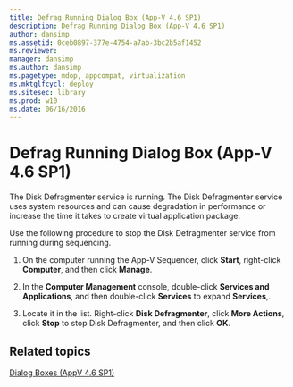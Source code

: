 ```yaml
---
title: Defrag Running Dialog Box (App-V 4.6 SP1)
description: Defrag Running Dialog Box (App-V 4.6 SP1)
author: dansimp
ms.assetid: 0ceb0897-377e-4754-a7ab-3bc2b5af1452
ms.reviewer: 
manager: dansimp
ms.author: dansimp
ms.pagetype: mdop, appcompat, virtualization
ms.mktglfcycl: deploy
ms.sitesec: library
ms.prod: w10
ms.date: 06/16/2016
---
```



# Defrag Running Dialog Box (App-V 4.6 SP1)


The Disk Defragmenter service is running. The Disk Defragmenter service uses system resources and can cause degradation in performance or increase the time it takes to create virtual application package.

Use the following procedure to stop the Disk Defragmenter service from running during sequencing.

1.  On the computer running the App-V Sequencer, click **Start**, right-click **Computer**, and then click **Manage**.

2.  In the **Computer Management** console, double-click **Services and Applications**, and then double-click **Services** to expand **Services**,.

3.  Locate it in the list. Right-click **Disk Defragmenter**, click **More Actions**, click **Stop** to stop Disk Defragmenter, and then click **OK**.

## Related topics


[Dialog Boxes (AppV 4.6 SP1)](dialog-boxes--appv-46-sp1-.md)

 

 





